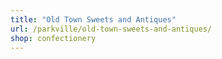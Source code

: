```yaml
---
title: "Old Town Sweets and Antiques"
url: /parkville/old-town-sweets-and-antiques/
shop: confectionery
---
```

